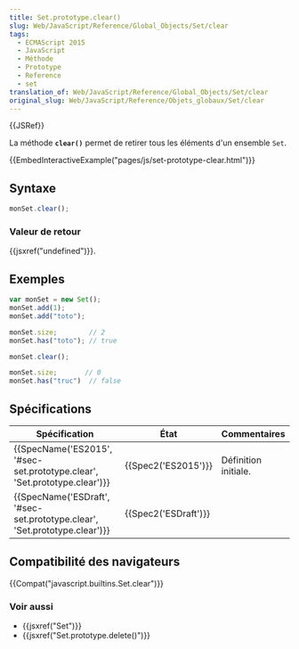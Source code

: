 ```yaml
---
title: Set.prototype.clear()
slug: Web/JavaScript/Reference/Global_Objects/Set/clear
tags:
  - ECMAScript 2015
  - JavaScript
  - Méthode
  - Prototype
  - Reference
  - set
translation_of: Web/JavaScript/Reference/Global_Objects/Set/clear
original_slug: Web/JavaScript/Reference/Objets_globaux/Set/clear
---
```


{{JSRef}}

La méthode **`clear()`** permet de retirer tous les éléments d'un ensemble `Set`.

{{EmbedInteractiveExample("pages/js/set-prototype-clear.html")}}

## Syntaxe

```js
monSet.clear();
```

### Valeur de retour

{{jsxref("undefined")}}.

## Exemples

```js
var monSet = new Set();
monSet.add(1);
monSet.add("toto");

monSet.size;        // 2
monSet.has("toto"); // true

monSet.clear();

monSet.size;       // 0
monSet.has("truc")  // false
```

## Spécifications

| Spécification                                                                                        | État                         | Commentaires         |
| ---------------------------------------------------------------------------------------------------- | ---------------------------- | -------------------- |
| {{SpecName('ES2015', '#sec-set.prototype.clear', 'Set.prototype.clear')}}     | {{Spec2('ES2015')}}     | Définition initiale. |
| {{SpecName('ESDraft', '#sec-set.prototype.clear', 'Set.prototype.clear')}} | {{Spec2('ESDraft')}} |                      |

## Compatibilité des navigateurs

{{Compat("javascript.builtins.Set.clear")}}

### Voir aussi

- {{jsxref("Set")}}
- {{jsxref("Set.prototype.delete()")}}
